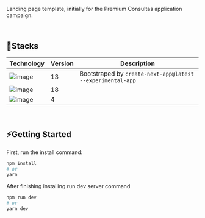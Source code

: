 Landing page template, initially for the Premium Consultas application campaign.

<br />

## 🚀Stacks

| Technology                                                                                                   | Version | Description                                                |
| ------------------------------------------------------------------------------------------------------------ | ------- | ---------------------------------------------------------- |
| ![image](https://img.shields.io/badge/next.js-000000?style=for-the-badge&logo=nextdotjs&logoColor=white)     | 13      | Bootstraped by `create-next-app@latest --experimental-app` |
| ![image](https://img.shields.io/badge/React-20232A?style=for-the-badge&logo=react&logoColor=61DAFB)          | 18      |
| ![image](https://img.shields.io/badge/TypeScript-007ACC?style=for-the-badge&logo=typescript&logoColor=white) | 4       |

<br />

## ⚡Getting Started

First, run the install command:

```bash
npm install
# or
yarn
```

After finishing installing run dev server command

```bash
npm run dev
# or
yarn dev
```
